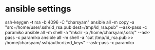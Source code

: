 # ansible settings

ssh-keygen -t rsa -b 4096 -C "charsyam"
ansible all -m copy -a "src=/home/user/.ssh/id_rsa.pub dest=/tmp/id_rsa.pub" --ask-pass -c paramiko
ansible all -m shell -a "mkdir -p /home/charsyam/.ssh/" --ask-pass -c paramiko
ansible all -m shell -a "cat /tmp/id_rsa.pub >> /home/charsyam/.ssh/authorized_keys" --ask-pass -c paramiko
